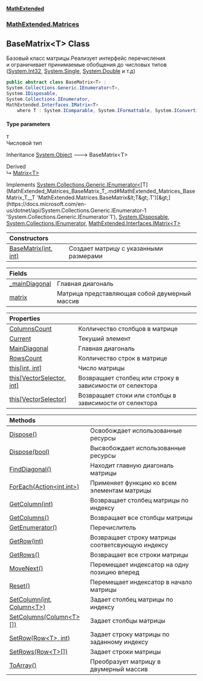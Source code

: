 #### [MathExtended](index.md 'index')
### [MathExtended.Matrices](MathExtended_Matrices.md 'MathExtended.Matrices')
## BaseMatrix&lt;T&gt; Class
Базовый класс матрицы.Реализует интерфейс перечисления  
и ограничивает принимаемые обобщения до числовых типов ([System.Int32](https://docs.microsoft.com/en-us/dotnet/api/System.Int32 'System.Int32'), [System.Single](https://docs.microsoft.com/en-us/dotnet/api/System.Single 'System.Single'), [System.Double](https://docs.microsoft.com/en-us/dotnet/api/System.Double 'System.Double') и т.д)  
```csharp
public abstract class BaseMatrix<T> :
System.Collections.Generic.IEnumerator<T>,
System.IDisposable,
System.Collections.IEnumerator,
MathExtended.Interfaces.IMatrix<T>
    where T : System.IComparable, System.IFormattable, System.IConvertible, System.IComparable<T>, System.IEquatable<T>
```
#### Type parameters
<a name='MathExtended_Matrices_BaseMatrix_T__T'></a>
`T`  
Числовой тип
  

Inheritance [System.Object](https://docs.microsoft.com/en-us/dotnet/api/System.Object 'System.Object') &#129106; BaseMatrix&lt;T&gt;  

Derived  
&#8627; [Matrix&lt;T&gt;](MathExtended_Matrices_Matrix_T_.md 'MathExtended.Matrices.Matrix&lt;T&gt;')  

Implements [System.Collections.Generic.IEnumerator&lt;](https://docs.microsoft.com/en-us/dotnet/api/System.Collections.Generic.IEnumerator-1 'System.Collections.Generic.IEnumerator`1')[T](MathExtended_Matrices_BaseMatrix_T_.md#MathExtended_Matrices_BaseMatrix_T__T 'MathExtended.Matrices.BaseMatrix&lt;T&gt;.T')[&gt;](https://docs.microsoft.com/en-us/dotnet/api/System.Collections.Generic.IEnumerator-1 'System.Collections.Generic.IEnumerator`1'), [System.IDisposable](https://docs.microsoft.com/en-us/dotnet/api/System.IDisposable 'System.IDisposable'), [System.Collections.IEnumerator](https://docs.microsoft.com/en-us/dotnet/api/System.Collections.IEnumerator 'System.Collections.IEnumerator'), [MathExtended.Interfaces.IMatrix&lt;](MathExtended_Interfaces_IMatrix_T_.md 'MathExtended.Interfaces.IMatrix&lt;T&gt;')[T](MathExtended_Matrices_BaseMatrix_T_.md#MathExtended_Matrices_BaseMatrix_T__T 'MathExtended.Matrices.BaseMatrix&lt;T&gt;.T')[&gt;](MathExtended_Interfaces_IMatrix_T_.md 'MathExtended.Interfaces.IMatrix&lt;T&gt;')  

| Constructors | |
| :--- | :--- |
| [BaseMatrix(int, int)](MathExtended_Matrices_BaseMatrix_T__BaseMatrix(int_int).md 'MathExtended.Matrices.BaseMatrix&lt;T&gt;.BaseMatrix(int, int)') | Создает матрицу с указанными размерами<br/> |

| Fields | |
| :--- | :--- |
| [_mainDiagonal](MathExtended_Matrices_BaseMatrix_T___mainDiagonal.md 'MathExtended.Matrices.BaseMatrix&lt;T&gt;._mainDiagonal') | Главная диагональ<br/> |
| [matrix](MathExtended_Matrices_BaseMatrix_T__matrix.md 'MathExtended.Matrices.BaseMatrix&lt;T&gt;.matrix') | Матрица представляющая собой двумерный массив<br/> |

| Properties | |
| :--- | :--- |
| [ColumnsCount](MathExtended_Matrices_BaseMatrix_T__ColumnsCount.md 'MathExtended.Matrices.BaseMatrix&lt;T&gt;.ColumnsCount') | Колличество столбцов в матрице<br/> |
| [Current](MathExtended_Matrices_BaseMatrix_T__Current.md 'MathExtended.Matrices.BaseMatrix&lt;T&gt;.Current') | Текуший элемент<br/> |
| [MainDiagonal](MathExtended_Matrices_BaseMatrix_T__MainDiagonal.md 'MathExtended.Matrices.BaseMatrix&lt;T&gt;.MainDiagonal') | Главная диагональ<br/> |
| [RowsCount](MathExtended_Matrices_BaseMatrix_T__RowsCount.md 'MathExtended.Matrices.BaseMatrix&lt;T&gt;.RowsCount') | Колличество строк в матрице<br/> |
| [this[int, int]](MathExtended_Matrices_BaseMatrix_T__this_int_int_.md 'MathExtended.Matrices.BaseMatrix&lt;T&gt;.this[int, int]') | Число матрицы<br/> |
| [this[VectorSelector, int]](MathExtended_Matrices_BaseMatrix_T__this_MathExtended_Matrices_Structures_CellsCollections_VectorSelector_int_.md 'MathExtended.Matrices.BaseMatrix&lt;T&gt;.this[MathExtended.Matrices.Structures.CellsCollections.VectorSelector, int]') | Возвращает столбец или строку в<br/>зависимости от селектора<br/> |
| [this[VectorSelector]](MathExtended_Matrices_BaseMatrix_T__this_MathExtended_Matrices_Structures_CellsCollections_VectorSelector_.md 'MathExtended.Matrices.BaseMatrix&lt;T&gt;.this[MathExtended.Matrices.Structures.CellsCollections.VectorSelector]') | Возвращает стоки или столбцы в зависимости от селектора<br/> |

| Methods | |
| :--- | :--- |
| [Dispose()](MathExtended_Matrices_BaseMatrix_T__Dispose().md 'MathExtended.Matrices.BaseMatrix&lt;T&gt;.Dispose()') | Освобождает использованные ресурсы<br/> |
| [Dispose(bool)](MathExtended_Matrices_BaseMatrix_T__Dispose(bool).md 'MathExtended.Matrices.BaseMatrix&lt;T&gt;.Dispose(bool)') | Высвобождает использованные ресурсы<br/> |
| [FindDiagonal()](MathExtended_Matrices_BaseMatrix_T__FindDiagonal().md 'MathExtended.Matrices.BaseMatrix&lt;T&gt;.FindDiagonal()') | Находит главную диагональ матрицы<br/> |
| [ForEach(Action&lt;int,int&gt;)](MathExtended_Matrices_BaseMatrix_T__ForEach(System_Action_int_int_).md 'MathExtended.Matrices.BaseMatrix&lt;T&gt;.ForEach(System.Action&lt;int,int&gt;)') | Применяет функцию ко всем элементам матрицы<br/> |
| [GetColumn(int)](MathExtended_Matrices_BaseMatrix_T__GetColumn(int).md 'MathExtended.Matrices.BaseMatrix&lt;T&gt;.GetColumn(int)') | Возвращает столбец матрицы по индексу<br/> |
| [GetColumns()](MathExtended_Matrices_BaseMatrix_T__GetColumns().md 'MathExtended.Matrices.BaseMatrix&lt;T&gt;.GetColumns()') | Возвращает все столбцы матрицы<br/> |
| [GetEnumerator()](MathExtended_Matrices_BaseMatrix_T__GetEnumerator().md 'MathExtended.Matrices.BaseMatrix&lt;T&gt;.GetEnumerator()') | Перечислитель<br/> |
| [GetRow(int)](MathExtended_Matrices_BaseMatrix_T__GetRow(int).md 'MathExtended.Matrices.BaseMatrix&lt;T&gt;.GetRow(int)') | Возвращает строку матрицы соответсвующую индексу<br/> |
| [GetRows()](MathExtended_Matrices_BaseMatrix_T__GetRows().md 'MathExtended.Matrices.BaseMatrix&lt;T&gt;.GetRows()') | Возвращает все строки матрицы<br/> |
| [MoveNext()](MathExtended_Matrices_BaseMatrix_T__MoveNext().md 'MathExtended.Matrices.BaseMatrix&lt;T&gt;.MoveNext()') | Перемещает индексатор на одну позицию вперед<br/> |
| [Reset()](MathExtended_Matrices_BaseMatrix_T__Reset().md 'MathExtended.Matrices.BaseMatrix&lt;T&gt;.Reset()') | Перемещает индексатор в начало матрицы<br/> |
| [SetColumn(int, Column&lt;T&gt;)](MathExtended_Matrices_BaseMatrix_T__SetColumn(int_MathExtended_Matrices_Structures_Columns_Column_T_).md 'MathExtended.Matrices.BaseMatrix&lt;T&gt;.SetColumn(int, MathExtended.Matrices.Structures.Columns.Column&lt;T&gt;)') | Задает столбец матрицы по индексу<br/> |
| [SetColumns(Column&lt;T&gt;[])](MathExtended_Matrices_BaseMatrix_T__SetColumns(MathExtended_Matrices_Structures_Columns_Column_T___).md 'MathExtended.Matrices.BaseMatrix&lt;T&gt;.SetColumns(MathExtended.Matrices.Structures.Columns.Column&lt;T&gt;[])') | Задает столбцы матрицы<br/> |
| [SetRow(Row&lt;T&gt;, int)](MathExtended_Matrices_BaseMatrix_T__SetRow(MathExtended_Matrices_Structures_Rows_Row_T__int).md 'MathExtended.Matrices.BaseMatrix&lt;T&gt;.SetRow(MathExtended.Matrices.Structures.Rows.Row&lt;T&gt;, int)') | Задает строку матрицы по заданному индексу<br/> |
| [SetRows(Row&lt;T&gt;[])](MathExtended_Matrices_BaseMatrix_T__SetRows(MathExtended_Matrices_Structures_Rows_Row_T___).md 'MathExtended.Matrices.BaseMatrix&lt;T&gt;.SetRows(MathExtended.Matrices.Structures.Rows.Row&lt;T&gt;[])') | Задает строки матрицы<br/> |
| [ToArray()](MathExtended_Matrices_BaseMatrix_T__ToArray().md 'MathExtended.Matrices.BaseMatrix&lt;T&gt;.ToArray()') | Преобразует матрицу в двумерный массив<br/> |
